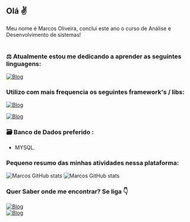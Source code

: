 ## Olá ✌️

   Meu nome é Marcos Oliveira, conclui este ano o curso de Análise e Desenvolvimento de sistemas!
   <br><br>
### ⚖️ Atualmente estou me dedicando a aprender as seguintes linguagens:
[![Blog](https://img.shields.io/badge/PHP-777BB4?style=for-the-badge&logo=php&logoColor=white)](https://www.php.net/)


### Utilizo com mais frequencia os seguintes framework's / libs:

[![Blog](https://img.shields.io/badge/Laravel-FF2D20?style=for-the-badge&logo=laravel&logoColor=white)](https://laravel.com/)

[![Blog](https://img.shields.io/badge/Bootstrap-563D7C?style=for-the-badge&logo=bootstrap&logoColor=white)](https://getbootstrap.com/)

### 🗃️ Banco de Dados preferido :
 - MYSQL.

### Pequeno resumo das minhas atividades nessa plataforma:


![Marcos GitHub stats](https://github-readme-stats.vercel.app/api?username=marcosx3&show_icons=true&theme=radical)
![Marcos GitHub stats](https://github-readme-stats.vercel.app/api/top-langs/?username=marcosx3&theme=blue-green)


  ### Quer Saber onde me encontrar? Se liga  👇 
[![Blog](https://img.shields.io/badge/LinkedIn-0077B5?style=for-the-badge&logo=linkedin&logoColor=white)](https://www.linkedin.com/in/marcos-oliveira-42ab02125/)  
[![Blog](https://img.shields.io/badge/Microsoft_Outlook-0078D4?style=for-the-badge&logo=microsoft-outlook&logoColor=white)](marcos-oliveirasilva@hotmail.com)


